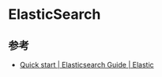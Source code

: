 # ElasticSearch

## 参考

- [Quick start | Elasticsearch Guide | Elastic](https://www.elastic.co/guide/en/elasticsearch/reference/current/getting-started.html)
